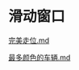 # 滑动窗口

[完美走位.md](https://github.com/niu0217/Documents/blob/main/Algorithm/OD/slidingwindow/完美走位.md)

[最多颜色的车辆.md](https://github.com/niu0217/Documents/blob/main/Algorithm/OD/slidingwindow/最多颜色的车辆.md)
